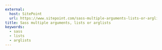 ```yaml
---
external:
  host: SitePoint
  url: https://www.sitepoint.com/sass-multiple-arguments-lists-or-arglist/
title: Sass multiple arguments, lists or arglists
keywords:
  - sass
  - lists
  - arglists
---
```

